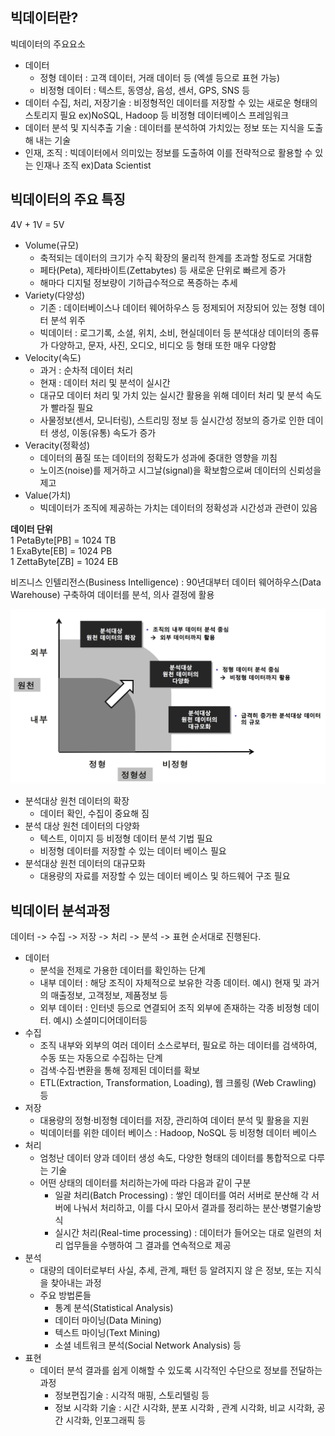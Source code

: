 ## 빅데이터란?

빅데이터의 주요요소
- 데이터
  - 정형 데이터 : 고객 데이터, 거래 데이터 등 (엑셀 등으로 표현 가능)
  - 비정형 데이터 : 텍스트, 동영상, 음성, 센서, GPS, SNS 등
- 데이터 수집, 처리, 저장기술 : 비정형적인 데이터를 저장할 수 있는 새로운 형태의 스토리지 필요 ex)NoSQL, Hadoop 등 비정형 데이터베이스 프레임워크
- 데이터 분석 및 지식추출 기술 : 데이터를 분석하여 가치있는 정보 또는 지식을 도출해 내는 기술
- 인재, 조직 : 빅데이터에서 의미있는 정보를 도출하여 이를 전략적으로 활용할 수 있는 인재나 조직 ex)Data Scientist

## 빅데이터의 주요 특징

4V + 1V = 5V
- Volume(규모)
  - 축적되는 데이터의 크기가 수직 확장의 물리적 한계를 초과할 정도로 거대함
  - 페타(Peta), 제타바이트(Zettabytes) 등 새로운 단위로 빠르게 증가
  - 해마다 디지털 정보량이 기하급수적으로 폭증하는 추세
- Variety(다양성)
  - 기존 : 데이터베이스나 데이터 웨어하우스 등 정제되어 저장되어 있는 정형 데이터 분석 위주
  - 빅데이터 : 로그기록, 소셜, 위치, 소비, 현실데이터 등 분석대상 데이터의 종류가 다양하고, 문자, 사진, 오디오, 비디오 등 형태 또한 매우 다양함
- Velocity(속도)
  - 과거 : 순차적 데이터 처리
  - 현재 : 데이터 처리 및 분석이 실시간
  - 대규모 데이터 처리 및 가치 있는 실시간 활용을 위해 데이터 처리 및 분석 속도가 빨라질 필요
  - 사물정보(센서, 모니터링), 스트리밍 정보 등 실시간성 정보의 증가로 인한 데이터 생성, 이동(유통) 속도가 증가
- Veracity(정확성)
  - 데이터의 품질 또는 데이터의 정확도가 성과에 중대한 영향을 끼침
  - 노이즈(noise)를 제거하고 시그날(signal)을 확보함으로써 데이터의 신뢰성을 제고
- Value(가치)
  - 빅데이터가 조직에 제공하는 가치는 데이터의 정확성과 시간성과 관련이 있음

**데이터 단위**     
1 PetaByte[PB] = 1024 TB    
1 ExaByte[EB] = 1024 PB    
1 ZettaByte[ZB] = 1024 EB   

비즈니스 인텔리전스(Business Intelligence) : 90년대부터 데이터 웨어하우스(Data Warehouse) 구축하여 데이터를 분석, 의사 결정에 활용

![week1_1.png](images/week1_1.png)
- 분석대상 원천 데이터의 확장
  - 데이터 확인, 수집이 중요해 짐
- 분석 대상 원천 데이터의 다양화
  - 텍스트, 이미지 등 비정형 데이터 분석 기법 필요
  - 비정형 데이터를 저장할 수 있는 데이터 베이스 필요
- 분석대상 원천 데이터의 대규모화
  - 대용량의 자료를 저장할 수 있는 데이터 베이스 및 하드웨어 구조 필요

## 빅데이터 분석과정

데이터 -> 수집 -> 저장 -> 처리 -> 분석 -> 표현 순서대로 진행된다.

- 데이터 
  - 분석을 전제로 가용한 데이터를 확인하는 단계
  - 내부 데이터 : 해당 조직이 자체적으로 보유한 각종 데이터. 예시) 현재 및 과거의 매출정보, 고객정보, 제품정보 등
  - 외부 데이터 : 인터넷 등으로 연결되어 조직 외부에 존재하는
각종 비정형 데이터. 예시) 소셜미디어데이터등
- 수집
  - 조직 내부와 외부의 여러 데이터 소스로부터, 필요로 하는 데이터를 검색하여, 수동 또는 자동으로 수집하는 단계
  - 검색·수집·변환을 통해 정제된 데이터를 확보
  - ETL(Extraction, Transformation, Loading),
웹 크롤링 (Web Crawling) 등
- 저장
  - 대용량의 정형·비정형 데이터를 저장, 관리하여 데이터 분석 및 활용을 지원
  - 빅데이터를 위한 데이터 베이스 : Hadoop, NoSQL 등 비정형 데이터 베이스
- 처리
  - 엄청난 데이터 양과 데이터 생성 속도, 다양한 형태의 데이터를 통합적으로 다루는 기술
  - 어떤 상태의 데이터를 처리하는가에 따라 다음과 같이 구분
    - 일괄 처리(Batch Processing) : 쌓인 데이터를 여러 서버로 분산해 각 서버에 나눠서 처리하고, 이를 다시 모아서 결과를 정리하는 분산·병렬기술방식
    - 실시간 처리(Real-time processing) : 데이터가 들어오는 대로 일련의 처리 업무들을 수행하여 그 결과를 연속적으로 제공
- 분석
  - 대량의 데이터로부터 사실, 추세, 관계, 패턴 등 알려지지 않 은 정보, 또는 지식을 찾아내는 과정
  - 주요 방법론들
    - 통계 분석(Statistical Analysis)
    - 데이터 마이닝(Data Mining)
    - 텍스트 마이닝(Text Mining)
    - 소셜 네트워크 분석(Social Network Analysis) 등
- 표현
  - 데이터 분석 결과를 쉽게 이해할 수 있도록 시각적인 수단으로 정보를 전달하는 과정
    - 정보편집기술 : 시각적 매핑, 스토리텔링 등
    - 정보 시각화 기술 : 시간 시각화, 분포 시각화 , 관계 시각화, 비교 시각화, 공간 시각화, 인포그래픽 등
